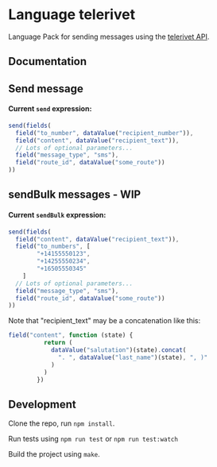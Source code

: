 Language telerivet
==============

Language Pack for sending messages using the [telerivet API](https://telerivet.com/api/rest/curl).

Documentation
-------------
## Send message

#### Current `send` expression:
```js
send(fields(
  field("to_number", dataValue("recipient_number")),
  field("content", dataValue("recipient_text")),
  // Lots of optional parameters...
  field("message_type", "sms"),
  field("route_id", dataValue("some_route"))
))
```

## sendBulk messages - WIP

#### Current `sendBulk` expression:
```js
send(fields(
  field("content", dataValue("recipient_text")),
  field("to_numbers", [
        "+14155550123",
        "+14255550234",
        "+16505550345"
    ]
  // Lots of optional parameters...
  field("message_type", "sms"),
  field("route_id", dataValue("some_route"))
))
```

Note that "recipient_text" may be a concatenation like this:
```js
field("content", function (state) {
          return (
            dataValue("salutation")(state).concat(
              ". ", dataValue("last_name")(state), ", )"
            )
          )
        })
```

Development
-----------

Clone the repo, run `npm install`.

Run tests using `npm run test` or `npm run test:watch`

Build the project using `make`.
